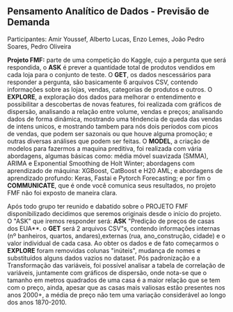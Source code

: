 ## Pensamento Analítico de Dados - Previsão de Demanda
Participantes: Amir Youssef, Alberto Lucas, Enzo Lemes, João Pedro Soares, Pedro Oliveira

**Projeto FMF:** parte de uma competição do Kaggle, cujo a pergunta que será respondida, o **ASK** é prever a quantidade total de produtos vendidos em cada loja para o conjunto de teste. O **GET**, os dados nescessários para responder a pergunta, são basicamente 6 arquivos CSV, contendo informações sobre as lojas, vendas, categorias de produtos e outros. O **EXPLORE**, a exploração dos dados para melhorar o entendimento e possibilitar a descobertas de novas features, foi realizada com gráficos de dispersão, analisando a relação entre volume, vendas e preços; analisando dados de forma dinâmica, mostrando uma têndencia de queda das vendas de intens unicos, e mostrando tambem para nós dois períodos com picos de vendas, que podem ser sazonais ou que houve alguma promoção; e outras diversas análises que podem ser feitas. O **MODEL**, a criação de modelos para fazermos a maquina preditiva, foi realizada com vária abordagens, algumas básicas como: média móvel suavizada (SMMA), ARIMA e Exponential Smoothing de Holt Winter; abordagens com aprendizado de máquina: XGBoost, CatBoost e H20 AML; e abordagens de aprendizado profundo: Keras, Fastai e Pytorch Forecasting; e por fim o **COMMUNICATE**, que é onde você comunica seus resultados, no projeto FMF não foi exposto de maneira clara.


Após todo grupo ter reunido e dabatido sobre o PROJETO FMF disponibilizado decidimos que seremos originais desde o início do projeto.
O "ASK" que iremos responder será: **ASK** "Predição de preços de casas dos EUA**. o **GET** será 2 arquivos CSV"s, contendo informações internas (nº banheiros, quartos, andares),externas (rua, ano_construção, cidade) e o valor individual de cada casa. Ao obter os dados e de fato começarmos o **EXPLORE** foram removidas colunas "inúteis", mudança de nomes e substituídos alguns dados vazios no dataset. Pós padronização e a Transformação das variáveis, foi possível analisar a tabela de correlação de variáveis, juntamente com gráficos de dispersão, onde nota-se que o tamanho em metros quadrados de uma casa é a maior relação que se tem com o preço, ainda, apesar que as casas mais valiosas estão presentes nos anos 2000+, a média de preço não tem uma variação considerável ao longo dos anos 1870-2010.
